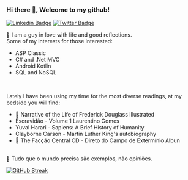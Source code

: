 ### Hi there 👋, Welcome to my github!

[![Linkedin Badge](https://img.shields.io/badge/-LinkedIn-blue?style=flat-square&logo=Linkedin&logoColor=white&link=https://www.linkedin.com/in/deividmoura/)](https://www.linkedin.com/in/deividmoura/)
[![Twitter Badge](https://img.shields.io/badge/-Twitter-1ca0f1?style=flat-square&labelColor=1ca0f1&logo=twitter&logoColor=white&link=https://twitter.com/deividmoura)](https://twitter.com/deividmoura)

💬 I am a guy in love with life and good reflections.<br>
Some of my interests for those interested:<br>
<ul>
  <li>ASP Classic</li>
  <li>C# and .Net MVC</li>
  <li>Android Kotlin</li>
  <li>SQL and NoSQL</li>
</ul><br>

Lately I have been using my time for the most diverse readings, at my bedside you will find:<br>
<ul>
  <li>👯 Narrative of the Life of Frederick Douglass Illustrated</li>
  <li>Escravidão - Volume 1 Laurentino Gomes</li>
  <li>Yuval Harari - Sapiens: A Brief History of Humanity</li>
  <li>Clayborne Carson - Martin Luther King's autobiography</li>
  <li>💬 The Facção Central CD - Direto do Campo de Extermínio Albun </li>
</ul><br>
🤔 Tudo que o mundo precisa são exemplos, não opiniões.

[![GitHub Streak](https://github-readme-streak-stats.herokuapp.com/?user=dmourans)](https://git.io/streak-stats)

<!--
**dmourans/dmourans** is a ✨ _special_ ✨ repository because its `README.md` (this file) appears on your GitHub profile.

Here are some ideas to get you started:

- 🔭 I’m currently working on ...
- 🌱 I’m currently learning ...
- 👯 I’m looking to collaborate on ...
- 🤔 I’m looking for help with ...
- 💬 Ask me about ...
- 📫 How to reach me: ...
- 😄 Pronouns: ...
- ⚡ Fun fact: ...
-->
